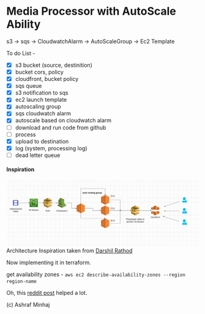 # Media Processor with AutoScale Ability 
 s3 -> sqs -> CloudwatchAlarm -> AutoScaleGroup -> Ec2 Template

To do List -

- [x] s3 bucket (source, destinition)
- [x] bucket cors, policy
- [x] cloudfront, bucket policy
- [x] sqs queue
- [x] s3 notification to sqs
- [x] ec2 launch template
- [x] autoscaling group
- [x] sqs cloudwatch alarm
- [x] autoscale based on cloudwatch alarm
- [ ] download and run code from github
- [ ] process
- [x] upload to destination
- [x] log (system, processing log)
- [ ] dead letter queue
<!-- - [ ]  -->

#### Inspiration
![diagram](docs/inspiration-diagram.png)
Architecture Inspiration taken from [Darshil Rathod](https://towardsaws.com/implementing-a-scalable-video-streaming-system-on-aws-4249ce5e8693)

Now implementing it in terraform.


get availability zones - `aws ec2 describe-availability-zones --region region-name`

Oh, this [reddit post](https://www.reddit.com/r/aws/comments/aclw37/please_help_with_terraform_script_with/) helped a lot.

(c) Ashraf Minhaj